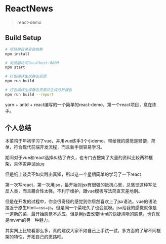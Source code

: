 # ReactNews

> react-demo

## Build Setup

``` bash
# 项目根目录安装依赖
npm install

# 浏览器访问localhost:8000
npm start

# 打包编译生成静态资源
npm run build

# 打包编译生成静态资源并生成分析报告
npm run build --report
```

yarn + antd + react编写的一个简单的react-demo，第一个react项目，意在练手。

## 个人总结

本菜鸡于年初学习了vue，并用vue练手3个小demo。带给我的感觉是轻便，简单，符合现代前端开发流程，而且新手很容易学习。

期间对于vue和react选择纠结了许久，也专门去搜集了大量的资料比较两种框架，具体差异见[blog](http://ballon.coding.me/2017/04/22/React%E4%B8%8EVue%E6%AF%94%E8%BE%83/)

但是纸上谈兵不如实践出真知，所以这一个星期简单的学习了一下react

第一次写react，第一次用jsx，最开始对jsx有很强的抵抗心里，总感觉这种写法反人类，而且耦合性太强，不利于维护，跟vue模板写法简直天差地别。

但是在开发的过程中，你会很奇怪的感觉到你居然喜欢上了jsx语法。vue的语法接近于原生html+css+js，但是同一个菜吃久了也会腻呀。jsx给我的感觉就像是一道新的菜，最开始感觉不适应，但是用js去改变html的快捷清晰的感觉，也许就是mvvm的另一种魅力。

其实网上比较看那么多，真的建议大家不如自己上手试一试，多方面的了解不同框架的特性，开拓自己的思路吧。